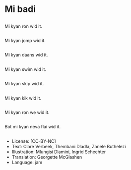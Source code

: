 # Mi badi

##
Mi kyan ron wid it.

##
Mi kyan jomp wid it.

##
Mi kyan daans wid it.

##
Mi kyan swim wid it.

##
Mi kyan skip wid it.

##
Mi kyan kik wid it.

##
Mi kyan ron we wid it.

##
Bot mi kyan neva flai wid it.

##
* License: [CC-BY-NC]
* Text: Clare Verbeek, Thembani Dladla, Zanele Buthelezi
* Illustration: Mlungisi Dlamini, Ingrid Schechter
* Translation: Georgette McGlashen
* Language: jam
